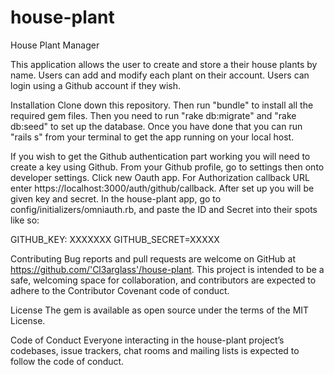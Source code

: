 # house-plant
House Plant Manager


This application allows the user to create and store a their house plants by name. Users can add and modify each plant on their account. Users can login using a Github account if they wish.


Installation
Clone down this repository. Then run "bundle" to install all the required gem files. Then you need to run "rake db:migrate" and "rake db:seed" to set up the database. Once you have done that you can run "rails s" from your terminal to get the app running on your local host.

If you wish to get the Github authentication part working you will need to create a key using Github. From your Github profile, go to settings then onto developer settings. Click new Oauth app. For Authorization callback URL enter https://localhost:3000/auth/github/callback. After set up you will be given key and secret. In the house-plant app, go to config/initializers/omniauth.rb, and paste the ID and Secret into their spots like so:

GITHUB_KEY: XXXXXXX
GITHUB_SECRET=XXXXX

Contributing
Bug reports and pull requests are welcome on GitHub at https://github.com/'Cl3arglass'/house-plant. This project is intended to be a safe, welcoming space for collaboration, and contributors are expected to adhere to the Contributor Covenant code of conduct.

License
The gem is available as open source under the terms of the MIT License.

Code of Conduct
Everyone interacting in the house-plant project’s codebases, issue trackers, chat rooms and mailing lists is expected to follow the code of conduct.